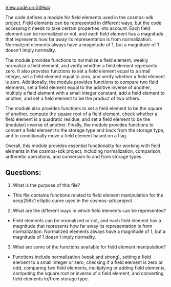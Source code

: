 [View code on GitHub](https://github.com/cosmos/cosmos-sdk.git/crypto/keys/secp256k1/internal/secp256k1/libsecp256k1/src/field.h)

The code defines a module for field elements used in the cosmos-sdk project. Field elements can be represented in different ways, but the code accessing it needs to take certain properties into account. Each field element can be normalized or not, and each field element has a magnitude that represents how far away its representation is from normalization. Normalized elements always have a magnitude of 1, but a magnitude of 1 doesn't imply normality.

The module provides functions to normalize a field element, weakly normalize a field element, and verify whether a field element represents zero. It also provides functions to set a field element equal to a small integer, set a field element equal to zero, and verify whether a field element is zero. Additionally, the module provides functions to compare two field elements, set a field element equal to the additive inverse of another, multiply a field element with a small integer constant, add a field element to another, and set a field element to be the product of two others.

The module also provides functions to set a field element to be the square of another, compute the square root of a field element, check whether a field element is a quadratic residue, and set a field element to be the (modular) inverse of another. Finally, the module provides functions to convert a field element to the storage type and back from the storage type, and to conditionally move a field element based on a flag.

Overall, this module provides essential functionality for working with field elements in the cosmos-sdk project, including normalization, comparison, arithmetic operations, and conversion to and from storage types.
## Questions: 
 1. What is the purpose of this file?
- This file contains functions related to field element manipulation for the secp256k1 elliptic curve used in the cosmos-sdk project.

2. What are the different ways in which field elements can be represented?
- Field elements can be normalized or not, and each field element has a magnitude that represents how far away its representation is from normalization. Normalized elements always have a magnitude of 1, but a magnitude of 1 doesn't imply normality.

3. What are some of the functions available for field element manipulation?
- Functions include normalization (weak and strong), setting a field element to a small integer or zero, checking if a field element is zero or odd, comparing two field elements, multiplying or adding field elements, computing the square root or inverse of a field element, and converting field elements to/from storage type.